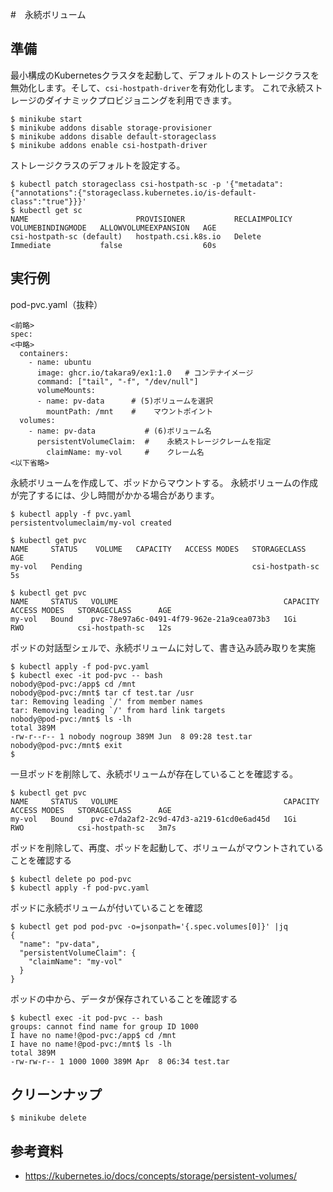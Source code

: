 #　永続ボリューム


## 準備
最小構成のKubernetesクラスタを起動して、デフォルトのストレージクラスを無効化します。そして、`csi-hostpath-driver`を有効化します。
これで永続ストレージのダイナミックプロビジョニングを利用できます。
```
$ minikube start
$ minikube addons disable storage-provisioner
$ minikube addons disable default-storageclass
$ minikube addons enable csi-hostpath-driver
```

ストレージクラスのデフォルトを設定する。
```
$ kubectl patch storageclass csi-hostpath-sc -p '{"metadata": {"annotations":{"storageclass.kubernetes.io/is-default-class":"true"}}}'
$ kubectl get sc
NAME                        PROVISIONER           RECLAIMPOLICY   VOLUMEBINDINGMODE   ALLOWVOLUMEEXPANSION   AGE
csi-hostpath-sc (default)   hostpath.csi.k8s.io   Delete          Immediate           false                  60s
```


## 実行例

pod-pvc.yaml（抜粋）
```
<前略>
spec:
<中略>
  containers:
    - name: ubuntu
      image: ghcr.io/takara9/ex1:1.0   # コンテナイメージ
      command: ["tail", "-f", "/dev/null"] 
      volumeMounts:
      - name: pv-data      # (5)ボリュームを選択
        mountPath: /mnt    #    マウントポイント
  volumes:
    - name: pv-data           # (6)ボリューム名
      persistentVolumeClaim:  #    永続ストレージクレームを指定
        claimName: my-vol     #    クレーム名
<以下省略>
```

永続ボリュームを作成して、ポッドからマウントする。
永続ボリュームの作成が完了するには、少し時間がかかる場合があります。
```
$ kubectl apply -f pvc.yaml 
persistentvolumeclaim/my-vol created

$ kubectl get pvc
NAME     STATUS    VOLUME   CAPACITY   ACCESS MODES   STORAGECLASS      AGE
my-vol   Pending                                      csi-hostpath-sc   5s

$ kubectl get pvc
NAME     STATUS   VOLUME                                     CAPACITY   ACCESS MODES   STORAGECLASS      AGE
my-vol   Bound    pvc-78e97a6c-0491-4f79-962e-21a9cea073b3   1Gi        RWO            csi-hostpath-sc   12s
```


ポッドの対話型シェルで、永続ボリュームに対して、書き込み読み取りを実施
```
$ kubectl apply -f pod-pvc.yaml
$ kubectl exec -it pod-pvc -- bash
nobody@pod-pvc:/app$ cd /mnt
nobody@pod-pvc:/mnt$ tar cf test.tar /usr
tar: Removing leading `/' from member names
tar: Removing leading `/' from hard link targets
nobody@pod-pvc:/mnt$ ls -lh
total 389M
-rw-r--r-- 1 nobody nogroup 389M Jun  8 09:28 test.tar
nobody@pod-pvc:/mnt$ exit
$
```

一旦ポッドを削除して、永続ボリュームが存在していることを確認する。
```
$ kubectl get pvc
NAME     STATUS   VOLUME                                     CAPACITY   ACCESS MODES   STORAGECLASS      AGE
my-vol   Bound    pvc-e7da2af2-2c9d-47d3-a219-61cd0e6ad45d   1Gi        RWO            csi-hostpath-sc   3m7s
```

ポッドを削除して、再度、ポッドを起動して、ボリュームがマウントされていることを確認する
```
$ kubectl delete po pod-pvc
$ kubectl apply -f pod-pvc.yaml 
```

ポッドに永続ボリュームが付いていることを確認
```
$ kubectl get pod pod-pvc -o=jsonpath='{.spec.volumes[0]}' |jq
{
  "name": "pv-data",
  "persistentVolumeClaim": {
    "claimName": "my-vol"
  }
}
```

ポッドの中から、データが保存されていることを確認する
```
$ kubectl exec -it pod-pvc -- bash
groups: cannot find name for group ID 1000
I have no name!@pod-pvc:/app$ cd /mnt
I have no name!@pod-pvc:/mnt$ ls -lh
total 389M
-rw-rw-r-- 1 1000 1000 389M Apr  8 06:34 test.tar
```


## クリーンナップ
```
$ minikube delete
```


## 参考資料
- https://kubernetes.io/docs/concepts/storage/persistent-volumes/
